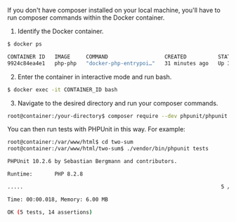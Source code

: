 If you don't have composer installed on your local machine,
you'll have to run composer commands within the Docker container.

1. Identify the Docker container.
```bash
$ docker ps

CONTAINER ID   IMAGE     COMMAND                  CREATED          STATUS          PORTS                NAMES
9924c84ea4e1   php-php   "docker-php-entrypoi…"   31 minutes ago   Up 31 minutes   0.0.0.0:80->80/tcp   php-apache
```

2. Enter the container in interactive mode and run bash.

```bash
$ docker exec -it CONTAINER_ID bash
```

3. Navigate to the desired directory and run your composer commands.

```bash
root@container:/your-directory$ composer require --dev phpunit/phpunit ^10
```

You can then run tests with PHPUnit in this way. For example:

```bash
root@container:/var/www/html$ cd two-sum
root@container:/var/www/html/two-sum$ ./vendor/bin/phpunit tests

PHPUnit 10.2.6 by Sebastian Bergmann and contributors.

Runtime:       PHP 8.2.8

.....                                                               5 / 5 (100%)

Time: 00:00.018, Memory: 6.00 MB

OK (5 tests, 14 assertions)

```